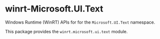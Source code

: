 <!-- warning: Please don't edit this file. It was automatically generated. -->

# winrt-Microsoft.UI.Text

Windows Runtime (WinRT) APIs for for the `Microsoft.UI.Text` namespace.

This package provides the `winrt.microsoft.ui.text` module.

